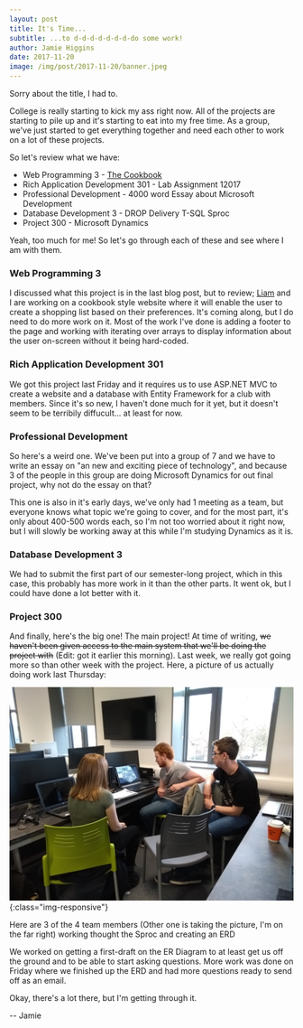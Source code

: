 ```yaml
---
layout: post
title: It's Time...
subtitle: ...to d-d-d-d-d-d-d-do some work!
author: Jamie Higgins
date: 2017-11-20
image: /img/post/2017-11-20/banner.jpeg
---
```


Sorry about the title, I had to.

College is really starting to kick my ass right now. All of the projects are starting to pile up and it's starting to eat into my free time. As a group, we've just started to get everything together and need each other to work on a lot of these projects.

So let's review what we have:
* Web Programming 3 - [The Cookbook](https://github.com/S00148095/TheCookbook)
* Rich Application Development 301 - Lab Assignment 12017 
* Professional Development - 4000 word Essay about Microsoft Development
* Database Development 3 - DROP Delivery T-SQL Sproc
* Project 300 - Microsoft Dynamics

Yeah, too much for me! So let's go through each of these and see where I am with them.

### Web Programming 3

I discussed what this project is in the last blog post, but to review; [Liam](https://s00148095.github.io/) and I are working on a cookbook style website where it will enable the user to create a shopping list based on their preferences.
It's coming along, but I do need to do more work on it. Most of the work I've done is adding a footer to the page and working with iterating over arrays to display information about the user on-screen without it being hard-coded.

### Rich Application Development 301

We got this project last Friday and it requires us to use ASP.NET MVC to create a website and a database with Entity Framework for a club with members. Since it's so new, I haven't done much for it yet, but it doesn't seem to be terribily diffucult... at least for now.

### Professional Development

So here's a weird one. We've been put into a group of 7 and we have to write an essay on "an new and exciting piece of technology", and because 3 of the people in this group are doing Microsoft Dynamics for out final project, why not do the essay on that?

This one is also in it's early days, we've only had 1 meeting as a team, but everyone knows what topic we're going to cover, and for the most part, it's only about 400-500 words each, so I'm not too worried about it right now, but I will slowly be working away at this while I'm studying Dynamics as it is.

### Database Development 3

We had to submit the first part of our semester-long project, which in this case, this probably has more work in it than the other parts. It went ok, but I could have done a lot better with it.

### Project 300

And finally, here's the big one! The main project! At time of writing, ~~we haven't been given access to the main system that we'll be doing the project with~~ (Edit: got it earlier this morning). Last week, we really got going more so than other week with the project. Here, a picture of us actually doing work last Thursday: 

![Working on Project 300](/img/post/2017-11-20/picture1.jpg){:class="img-responsive"}

<span class="caption text-muted">Here are 3 of the 4 team members (Other one is taking the picture, I'm on the far right) working thought the Sproc and creating an ERD</span>

We worked on getting a first-draft on the ER Diagram to at least get us off the ground and to be able to start asking questions. More work was done on Friday where we finished up the ERD and had more questions ready to send off as an email.

Okay, there's a lot there, but I'm getting through it.

-- Jamie